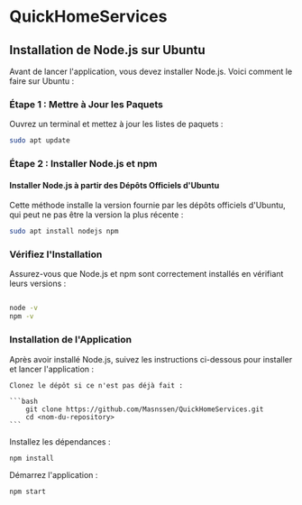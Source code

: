 # QuickHomeServices
## Installation de Node.js sur Ubuntu

Avant de lancer l'application, vous devez installer Node.js. Voici comment le faire sur Ubuntu :

### Étape 1 : Mettre à Jour les Paquets

Ouvrez un terminal et mettez à jour les listes de paquets :

```bash
sudo apt update
```

### Étape 2 : Installer Node.js et npm
#### Installer Node.js à partir des Dépôts Officiels d'Ubuntu

Cette méthode installe la version fournie par les dépôts officiels d'Ubuntu, qui peut ne pas être la version la plus récente :

```bash
sudo apt install nodejs npm
```
### Vérifiez l'Installation
Assurez-vous que Node.js et npm sont correctement installés en vérifiant leurs versions :

```bash

node -v
npm -v
```

### Installation de l'Application

Après avoir installé Node.js, suivez les instructions ci-dessous pour installer et lancer l'application :

    Clonez le dépôt si ce n'est pas déjà fait :

    ```bash
        git clone https://github.com/Masnssen/QuickHomeServices.git
        cd <nom-du-repository>
    ```

Installez les dépendances :

```bash
npm install
```

Démarrez l'application :

```bash
npm start
```